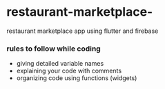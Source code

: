 # restaurant-marketplace-

restaurant marketplace app using flutter and firebase

### rules to follow while coding

- giving detailed variable names
- explaining your code with comments
- organizing code using functions (widgets)
